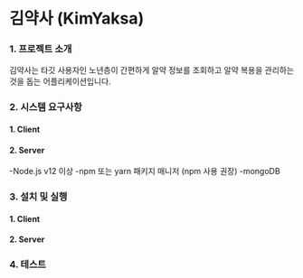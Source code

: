 # 김약사 (KimYaksa) #
### 1. 프로젝트 소개 ###
김약사는 타깃 사용자인 노년층이 간편하게 알약 정보를 조회하고 알약 복용을 관리하는 것을 돕는 어플리케이션입니다. 
### 2. 시스템 요구사항 ###
#### 1. Client ####
#### 2. Server ####
-Node.js v12 이상
-npm 또는 yarn 패키지 매니저 (npm 사용 권장)
-mongoDB
### 3. 설치 및 실행 ###
#### 1. Client ####
#### 2. Server ####
### 4. 테스트 ###